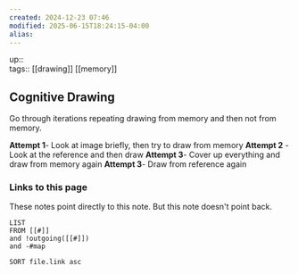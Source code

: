 ```yaml
---
created: 2024-12-23 07:46
modified: 2025-06-15T18:24:15-04:00
alias: 
---
```

up::  
tags:: [[drawing]] [[memory]]
## Cognitive Drawing
Go through iterations repeating drawing from memory and then not from memory.

**Attempt 1**- Look at image briefly, then try to draw from memory
**Attempt 2** - Look at the reference and then draw
**Attempt 3**- Cover up everything and draw from memory again
**Attempt 3**- Draw from reference again



### Links to this page
These notes point directly to this note. But this note doesn't point back.
```dataview
LIST
FROM [[#]]
and !outgoing([[#]])
and -#map

SORT file.link asc
```



